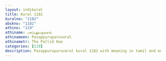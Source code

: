 ```yaml
---
layout: indikural
title: Kural 1182
kuralno: "1182"
abskno: "1182"
athino: "119"
athiname: பசப்புறுபருவரல்
athinameen: Pasappuruparuvaral
athinametr: The Pallid Hue
categories: [119]
description: Pasappuruparuvaral kural 1182 with meaning in tamil and english 
---
```



